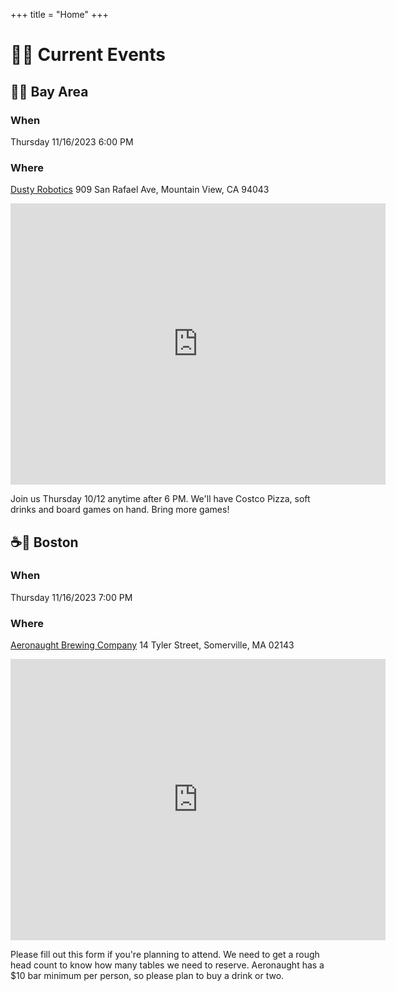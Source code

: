 +++
title = "Home"
+++
# 🎲🎲 Current Events

## 🌅🌉 Bay Area
### When
Thursday 11/16/2023
6:00 PM

### Where
[Dusty Robotics](https://www.dustyrobotics.com/)
909 San Rafael Ave, Mountain View, CA 94043
<iframe src="https://www.google.com/maps/embed?pb=!1m18!1m12!1m3!1d3169.280852236776!2d-122.07225179999999!3d37.40683609999999!2m3!1f0!2f0!3f0!3m2!1i1024!2i768!4f13.1!3m3!1m2!1s0x808fb745802de859%3A0xb04d0af9b12ce783!2s909%20San%20Rafael%20Ave%2C%20Mountain%20View%2C%20CA%2094043!5e0!3m2!1sen!2sus!4v1698624941475!5m2!1sen!2sus" width="600" height="450" style="border:0;" allowfullscreen="" loading="lazy" referrerpolicy="no-referrer-when-downgrade"></iframe>


Join us Thursday 10/12 anytime after 6 PM. We'll have Costco Pizza, soft drinks and board games on hand. Bring more games!

## ☕🍻 Boston
### When
Thursday 11/16/2023
7:00 PM

### Where
[Aeronaught Brewing Company](https://www.aeronautbrewing.com/visit/somerville/)
14 Tyler Street, Somerville, MA 02143
<iframe src="https://www.google.com/maps/embed?pb=!1m18!1m12!1m3!1d2947.169355530118!2d-71.1055806!3d42.3815386!2m3!1f0!2f0!3f0!3m2!1i1024!2i768!4f13.1!3m3!1m2!1s0x89e37736621ba0e3%3A0xb021004068e0d0ef!2s14%20Tyler%20St%2C%20Somerville%2C%20MA%2002143!5e0!3m2!1sen!2sus!4v1698681411653!5m2!1sen!2sus" width="600" height="450" style="border:0;" allowfullscreen="" loading="lazy" referrerpolicy="no-referrer-when-downgrade"></iframe>

Please fill out this form if you're planning to attend.
We need to get a rough head count to know how many tables we need to reserve.
Aeronaught has a $10 bar minimum per person, so please plan to buy a drink or two.
